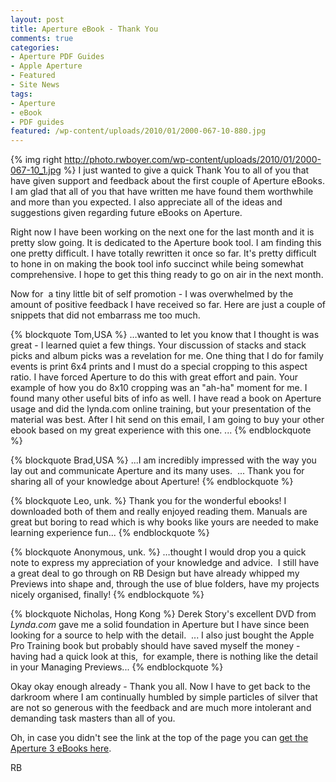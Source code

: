 ```yaml
---
layout: post
title: Aperture eBook - Thank You
comments: true
categories:
- Aperture PDF Guides
- Apple Aperture
- Featured
- Site News
tags:
- Aperture
- eBook
- PDF guides
featured: /wp-content/uploads/2010/01/2000-067-10-880.jpg
---
```

{% img right http://photo.rwboyer.com/wp-content/uploads/2010/01/2000-067-10_1.jpg %} I just wanted to give a quick Thank You to all of you that have given support and feedback about the first couple of Aperture eBooks. I am glad that all of you that have written me have found them worthwhile and more than you expected. I also appreciate all of the ideas and suggestions given regarding future eBooks on Aperture.

Right now I have been working on the next one for the last month and it is pretty slow going. It is dedicated to the Aperture book tool. I am finding this one pretty difficult. I have totally rewritten it once so far. It's pretty difficult to hone in on making the book tool info succinct while being somewhat comprehensive. I hope to get this thing ready to go on air in the next month.

Now for  a tiny little bit of self promotion - I was overwhelmed by the amount of positive feedback I have received so far. Here are just a couple of snippets that did not embarrass me too much.

{% blockquote Tom,USA %}
…wanted to let you know that I thought is was great - I learned quiet a few things. Your discussion of stacks and stack picks and album picks was a revelation for me. One thing that I do for family events is print 6x4 prints and I must do a special cropping to this aspect ratio. I have forced Aperture to do this with great effort and pain. Your example of how you do 8x10 cropping was an "ah-ha" moment for me. I found many other useful bits of info as well. I have read a book on Aperture usage and did the lynda.com online training, but your presentation of the material was best. After I hit send on this email, I am going to buy your other ebook based on my great experience with this one. ...
{% endblockquote %}

{% blockquote Brad,USA %}
...I am incredibly impressed with the way you lay out and
communicate Aperture and its many uses.  ... Thank
you for sharing all of your knowledge about Aperture!
{% endblockquote %}

{% blockquote Leo, unk. %}
Thank you for the wonderful ebooks! I downloaded both of them and really enjoyed reading them. Manuals are great but boring to read which is why books like yours are needed to make learning experience fun...
{% endblockquote %}

{% blockquote Anonymous, unk. %}
…thought I would drop you a quick note to express my appreciation of your knowledge and advice.  I still have a great deal to go through on RB Design but have already whipped my Previews into shape and, through the use of blue folders, have my projects nicely organised, finally!
{% endblockquote %}

{% blockquote Nicholas, Hong Kong %}
Derek Story's excellent DVD from *Lynda.com* gave me a solid foundation in Aperture but I have since been looking for a source to help with the detail.  ... I also just bought the Apple Pro Training book but probably should have saved myself the money - having had a quick look at this,  for example, there is nothing like the detail in your Managing Previews...
{% endblockquote %}

Okay okay enough already - Thank you all. Now I have to get back to the darkroom where I am continually humbled by simple particles of silver that are not so generous with the feedback and are much more intolerant and demanding task masters than all of you.

Oh, in case you didn't see the link at the top of the page you can [get the Aperture 3 eBooks here](http://store.rwboyer.com/).

RB